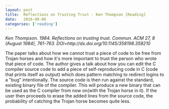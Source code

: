 ```yaml
---
layout: post
title:  Reflections on Trusting Trust - Ken Thompson [Reading]
date:   2016-08-06
categories: ['reading']
---
```

<cite>
Ken Thompson. 1984. Reflections on trusting trust. Commun. ACM 27, 8 (August 1984), 761-763. DOI=http://dx.doi.org/10.1145/358198.358210
</cite>

The paper talks about how we cannot trust a piece of code to be free from Trojan horses and how it's more important to trust the person who wrote that piece of code. The author gives a talk about how 
you can edit the C compiler source code to add a piece of self-reproducing code in C (code that prints itself as output) which does pattern matching to redirect logins to a "bug" intentionally. The source code is then run against the standard, existing binary file of the compiler. This will produce a new binary that can be used as the C compiler from now on(with the Trojan horse in it). If the user then proceeds to erase the added lines from the source code, the probability of catching the Trojan horse becomes quite less.

